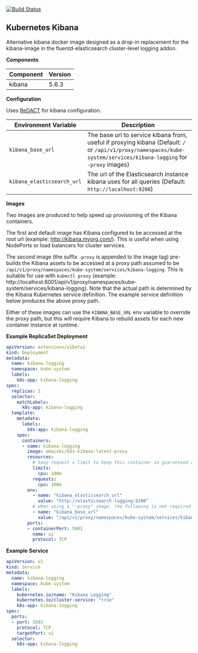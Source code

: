 [![Build Status](https://travis-ci.org/emacski/k8s-kibana.svg?branch=master)](https://travis-ci.org/emacski/k8s-kibana)

Kubernetes Kibana
-----------------

Alternative kibana docker image designed as a drop-in replacement for the kibana-image in the fluentd-elasticsearch cluster-level logging addon.

**Components**

| Component | Version |
| --------- | ------- |
| kibana | 5.6.3 |

**Configuration**

Uses [ReDACT](https://github.com/emacski/redact) for kibana configuration.

| Environment Variable | Description |
| -------------------- | ----------- |
| `kibana_base_url` | The base url to service kibana from, useful if proxying kibana (Default: `/` or `/api/v1/proxy/namespaces/kube-system/services/kibana-logging` for `-proxy` images) |
| `kibana_elasticsearch_url` | The url of the Elasticsearch instance kibana uses for all queries (Default: `http://localhost:9200`) |

**Images**

Two images are produced to help speed up provisioning of the Kibana containers.

The first and default image has Kibana configured to be accessed at the root url (example: http://kibana.myorg.com/). This is useful when using NodePorts or load balancers for cluster services.

The second image (the suffix `-proxy` is appended to the image tag) pre-builds the Kibana assets to be accessed at a proxy path assumed to be `/api/v1/proxy/namespaces/kube-system/services/kibana-logging`. This is suitable for use with `kubectl proxy` (example: http://localhost:8001/api/v1/proxy/namespaces/kube-system/services/kibana-logging). Note that the actual path is determined by the Kibana Kubernetes service definition. The example service definition below produces the above proxy path.

Either of these images can use the `KIBANA_BASE_URL` env variable to override the proxy path, but this will require Kibana to rebuild assets for each new container instance at runtime.

**Example ReplicaSet Deployment**
```yaml
apiVersion: extensions/v1beta1
kind: Deployment
metadata:
  name: kibana-logging
  namespace: kube-system
  labels:
    k8s-app: kibana-logging
spec:
  replicas: 1
  selector:
    matchLabels:
      k8s-app: kibana-logging
  template:
    metadata:
      labels:
        k8s-app: kibana-logging
    spec:
      containers:
      - name: kibana-logging
        image: emacski/k8s-kibana:latest-proxy
        resources:
          # keep request = limit to keep this container in guaranteed class
          limits:
            cpu: 100m
          requests:
            cpu: 100m
        env:
          - name: "kibana_elasticsearch_url"
            value: "http://elasticsearch-logging:9200"
          # when using a "-proxy" image, the following is not required
          - name: "kibana_base_url"
            value: "/api/v1/proxy/namespaces/kube-system/services/kibana-logging"
        ports:
        - containerPort: 5601
          name: ui
          protocol: TCP
```

**Example Service**
```yaml
apiVersion: v1
kind: Service
metadata:
  name: kibana-logging
  namespace: kube-system
  labels:
    kubernetes.io/name: "Kibana Logging"
    kubernetes.io/cluster-service: "true"
    k8s-app: kibana-logging
spec:
  ports:
  - port: 5601
    protocol: TCP
    targetPort: ui
  selector:
    k8s-app: kibana-logging
```
